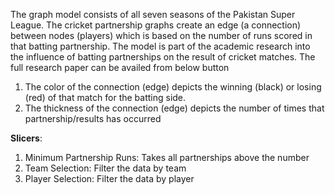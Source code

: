 The graph model consists of all seven seasons of the Pakistan Super League. The cricket partnership graphs create an edge (a connection) between nodes (players) which is based on the number of runs scored in that batting partnership. The model is part of the academic research into the influence of batting partnerships on the result of cricket matches. The full research paper can be availed from below button

1. The color of the connection (edge) depicts the winning (black) or losing (red) of that match for the batting side.
2. The thickness of the connection (edge) depicts the number of times that partnership/results has occurred

**Slicers**:

1. Minimum Partnership Runs: Takes all partnerships above the number
2. Team Selection: Filter the data by team
3. Player Selection: Filter the data by player
